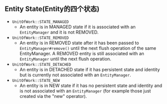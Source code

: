 ## Entity State(Entity的四个状态)
- `UnitOfWork::STATE_MANAGED`
	- An entity is in MANAGED state if it is associated with an `EntityManager` and it is not REMOVED.
- `UnitOfWork::STATE_REMOVED`
	- An entity is in REMOVED state after it has been passed to `EntityManager#remove()` until the next flush operation of the same EntityManager. A REMOVED entity is still associated with an `EntityManager` until the next flush operation.
- `UnitOfWork::STATE_DETACHED`
	- An entity is in DETACHED state if it has persistent state and identity but is currently not associated with an `EntityManager`.
- `UnitOfWork::STATE_NEW`
	- An entity is in NEW state if it has no persistent state and identity and is not associated with an `EntityManager` (for example those just created via the "new" operator).